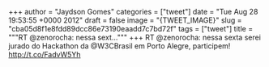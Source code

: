 
+++
author = "Jaydson Gomes"
categories = ["tweet"]
date = "Tue Aug 28 19:53:55 +0000 2012"
draft = false
image = "{TWEET_IMAGE}"
slug = "cba05d8f1e8fdd89dcc86e73190eaadd7c7bd72f"
tags = ["tweet"]
title = """RT @zenorocha: nessa sext..."""
+++
RT @zenorocha: nessa sexta serei jurado do Hackathon da @W3CBrasil em Porto Alegre, participem! http://t.co/FadvW5Yh
